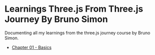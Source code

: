 # Learnings Three.js From Three.js Journey By Bruno Simon
Documenting all my learnings from the three.js journey course by Bruno Simon.

- [Chapter 01 - Basics](https://github.com/DvbyDt/Learning-Three.js/tree/main/Chapter%2001-%20Basics/First%20Three.js%20Project)
